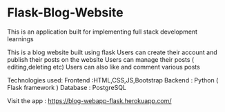 # Flask-Blog-Website
This is an application built for implementing full stack development learnings 



This is a blog website built using flask 
Users can create their account and publish their posts on the website
Users can manage their posts ( editing,deleting etc)
Users can also like and comment various posts

Technologies used:
Frontend :HTML,CSS,JS,Bootstrap
Backend : Python ( Flask framework )
Database : PostgreSQL

Visit the app : https://blog-webapp-flask.herokuapp.com/
